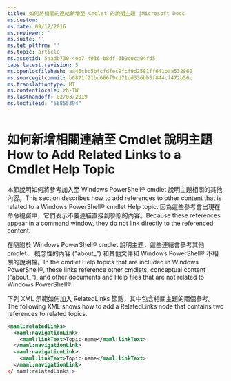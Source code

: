 ```yaml
---
title: 如何將相關的連結新增至 Cmdlet 的說明主題 |Microsoft Docs
ms.custom: ''
ms.date: 09/12/2016
ms.reviewer: ''
ms.suite: ''
ms.tgt_pltfrm: ''
ms.topic: article
ms.assetid: 5aadb730-4eb7-4936-b8df-3b0c0ca04fd5
caps.latest.revision: 5
ms.openlocfilehash: aa46cbc5bfcfdfec9fcf9d2581ff641baa532860
ms.sourcegitcommit: b6871f21bd666f9cd71dd336bb3f844cf472b56c
ms.translationtype: MT
ms.contentlocale: zh-TW
ms.lasthandoff: 02/03/2019
ms.locfileid: "56855394"
---
```

# <a name="how-to-add-related-links-to-a-cmdlet-help-topic"></a><span data-ttu-id="5778d-102">如何新增相關連結至 Cmdlet 說明主題</span><span class="sxs-lookup"><span data-stu-id="5778d-102">How to Add Related Links to a Cmdlet Help Topic</span></span>

<span data-ttu-id="5778d-103">本節說明如何將參考加入至 Windows PowerShell® cmdlet 說明主題相關的其他內容。</span><span class="sxs-lookup"><span data-stu-id="5778d-103">This section describes how to add references to other content that is related to a Windows PowerShell® cmdlet Help topic.</span></span> <span data-ttu-id="5778d-104">因為這些參考會出現在命令視窗中，它們表示不要連結直接到參照的內容。</span><span class="sxs-lookup"><span data-stu-id="5778d-104">Because these references appear in a command window, they do not link directly to the referenced content.</span></span>

<span data-ttu-id="5778d-105">在隨附於 Windows PowerShell® cmdlet 說明主題，這些連結會參考其他 cmdlet、 概念性的內容 ("about_") 和其他文件和 Windows PowerShell® 不相關的說明檔。</span><span class="sxs-lookup"><span data-stu-id="5778d-105">In the cmdlet Help topics that are included in Windows PowerShell®, these links reference other cmdlets, conceptual content ("about_"), and other documents and Help files that are not related to Windows PowerShell®.</span></span>

<span data-ttu-id="5778d-106">下列 XML 示範如何加入 RelatedLinks 節點，其中包含相關主題的兩個參考。</span><span class="sxs-lookup"><span data-stu-id="5778d-106">The following XML shows how to add a RelatedLinks node that contains two references to related topics.</span></span>

```xml
<maml:relatedLinks>
  <maml:navigationLink>
    <maml:linkText>Topic-name</maml:linkText>
  </maml:navigationLink>
  <maml:navigationLink>
    <maml:linkText>Topic-name</maml:linkText>
  </maml:navigationLink>
</ maml:relatedLinks >
```



